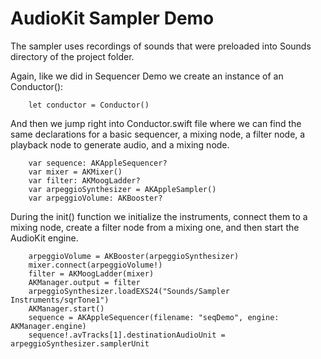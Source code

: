 # AudioKit Sampler Demo

The sampler uses recordings of sounds that were preloaded into Sounds directory of the project folder.

Again, like we did in Sequencer Demo we create an instance of an Conductor():

```
    let conductor = Conductor()
```

And then we jump right into Conductor.swift file where we can find the same declarations for a basic sequencer, a mixing node, a filter node, a playback node to generate audio, and a mixing node.

```
    var sequence: AKAppleSequencer?
    var mixer = AKMixer()
    var filter: AKMoogLadder?
    var arpeggioSynthesizer = AKAppleSampler()
    var arpeggioVolume: AKBooster?
```

During the init() function we initialize the instruments, connect them to a mixing node, create a filter node from a mixing one, and then start the AudioKit engine.


```
    arpeggioVolume = AKBooster(arpeggioSynthesizer)
    mixer.connect(arpeggioVolume!)
    filter = AKMoogLadder(mixer)
    AKManager.output = filter
    arpeggioSynthesizer.loadEXS24("Sounds/Sampler Instruments/sqrTone1")
    AKManager.start()
    sequence = AKAppleSequencer(filename: "seqDemo", engine: AKManager.engine)
    sequence!.avTracks[1].destinationAudioUnit = arpeggioSynthesizer.samplerUnit
```
